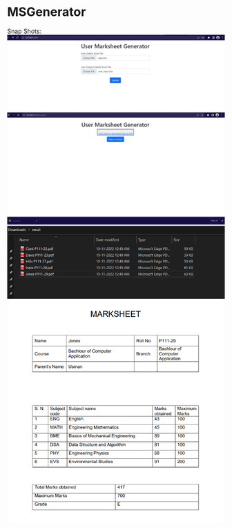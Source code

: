 # MSGenerator
Snap Shots:
![](snapshots/1.png)
![](snapshots/3.png)
![](snapshots/2.png)
![](snapshots/4.png)
